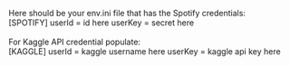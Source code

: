 Here should be your env.ini file that has the Spotify credentials:<br />
[SPOTIFY]
userId = id here
userKey = secret here<br /><br />
For Kaggle API credential populate:<br />
[KAGGLE]
userId = kaggle username here
userKey = kaggle api key here<br /><br />
